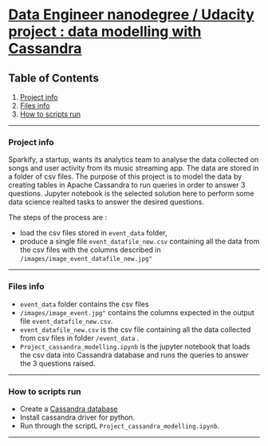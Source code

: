 # <u>Data Engineer nanodegree / Udacity project : data modelling with Cassandra</u>
## Table of Contents
1. [Project info](#project-info)
2. [Files info](#files-info)
3. [How to scripts run](#pre-requisite)


***

### Project info

Sparkify, a startup, wants its analytics team to analyse the data collected on songs and user activity from its music streaming app.
The data are stored in a folder of csv files.
The purpose of this project is to model the data by creating tables in Apache Cassandra to run queries in order to answer 3 questions.
Jupyter notebook is the selected solution here to perform some data science realted tasks to answer the desired questions.

The steps of the process are :
- load the csv files stored in `event_data` folder,
- produce a single file `event_datafile_new.csv` containing all the data from the csv files with the columns described in `/images/image_event_datafile_new.jpg"`

***
### Files info

* `event_data` folder contains the csv files
* `/images/image_event.jpg"` contains the columns expected in the output file `event_datafile_new.csv`.
* `event_datafile_new.csv` is the csv file containing all the data collected from csv files in folder `/event_data` .
* `Project_cassandra_modelling.ipynb` is the jupyter notebook that loads the csv data  into Cassandra database and runs the queries to answer the 3 questions raised.

***
### How to scripts run

* Create a [Cassandra database](https://medium.com/@manishyadavv/how-to-install-cassandra-on-mac-os-d9338fcfcba4)
* Install cassandra driver for python.
* Run through the scriptL `Project_cassandra_modelling.ipynb`.

***
